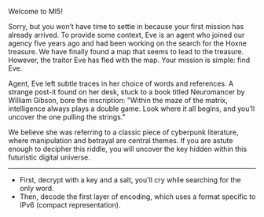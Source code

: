 Welcome to MI5!

Sorry, but you won’t have time to settle in because your first mission has already arrived.
To provide some context, Eve is an agent who joined our agency five years ago and had been working on the search for the Hoxne treasure. We have finally found a map that seems to lead to the treasure. However, the traitor Eve has fled with the map.
Your mission is simple: find Eve.

Agent, Eve left subtle traces in her choice of words and references. A strange post-it found on her desk, stuck to a book titled Neuromancer by William Gibson, bore the inscription:
"Within the maze of the matrix, intelligence always plays a double game. Look where it all begins, and you’ll uncover the one pulling the strings."

We believe she was referring to a classic piece of cyberpunk literature, where manipulation and betrayal are central themes. If you are astute enough to decipher this riddle, you will uncover the key hidden within this futuristic digital universe.

---------------------------------

- First, decrypt with a key and a salt, you'll cry while searching for the only word.
- Then, decode the first layer of encoding, which uses a format specific to IPv6 (compact representation).